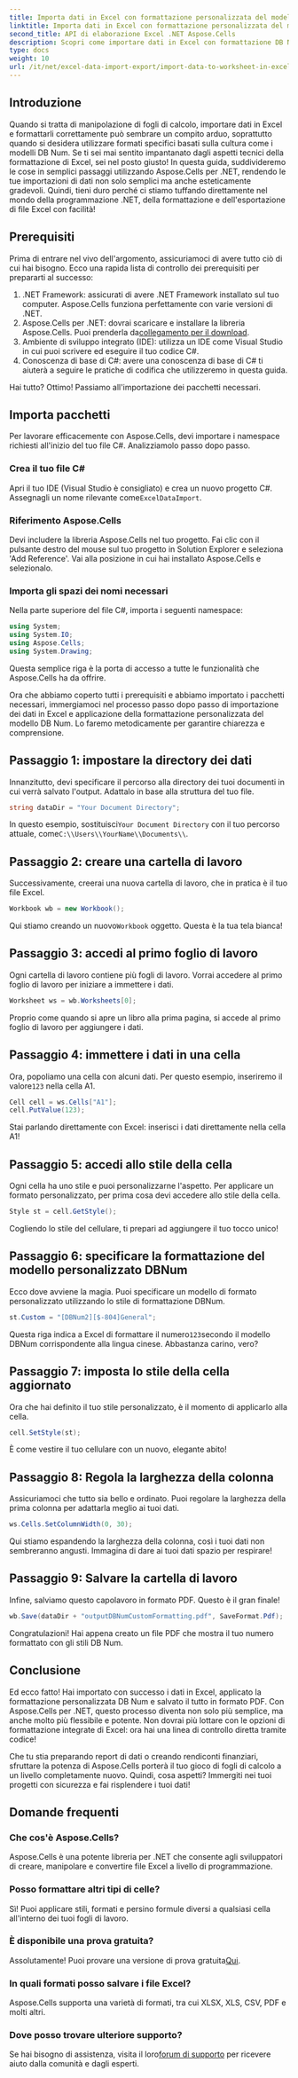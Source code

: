 ```yaml
---
title: Importa dati in Excel con formattazione personalizzata del modello numerico DB
linktitle: Importa dati in Excel con formattazione personalizzata del modello numerico DB
second_title: API di elaborazione Excel .NET Aspose.Cells
description: Scopri come importare dati in Excel con formattazione DB Num personalizzata utilizzando Aspose.Cells per .NET in questo tutorial semplice da seguire.
type: docs
weight: 10
url: /it/net/excel-data-import-export/import-data-to-worksheet-in-excel-with-specified-db-num-custom-pattern-formatting/
---
```

## Introduzione

Quando si tratta di manipolazione di fogli di calcolo, importare dati in Excel e formattarli correttamente può sembrare un compito arduo, soprattutto quando si desidera utilizzare formati specifici basati sulla cultura come i modelli DB Num. Se ti sei mai sentito impantanato dagli aspetti tecnici della formattazione di Excel, sei nel posto giusto! In questa guida, suddivideremo le cose in semplici passaggi utilizzando Aspose.Cells per .NET, rendendo le tue importazioni di dati non solo semplici ma anche esteticamente gradevoli. Quindi, tieni duro perché ci stiamo tuffando direttamente nel mondo della programmazione .NET, della formattazione e dell'esportazione di file Excel con facilità!

## Prerequisiti

Prima di entrare nel vivo dell'argomento, assicuriamoci di avere tutto ciò di cui hai bisogno. Ecco una rapida lista di controllo dei prerequisiti per prepararti al successo:

1. .NET Framework: assicurati di avere .NET Framework installato sul tuo computer. Aspose.Cells funziona perfettamente con varie versioni di .NET.
2.  Aspose.Cells per .NET: dovrai scaricare e installare la libreria Aspose.Cells. Puoi prenderla da[collegamento per il download](https://releases.aspose.com/cells/net/).
3. Ambiente di sviluppo integrato (IDE): utilizza un IDE come Visual Studio in cui puoi scrivere ed eseguire il tuo codice C#.
4. Conoscenza di base di C#: avere una conoscenza di base di C# ti aiuterà a seguire le pratiche di codifica che utilizzeremo in questa guida.

Hai tutto? Ottimo! Passiamo all'importazione dei pacchetti necessari.

## Importa pacchetti

Per lavorare efficacemente con Aspose.Cells, devi importare i namespace richiesti all'inizio del tuo file C#. Analizziamolo passo dopo passo.

### Crea il tuo file C#

 Apri il tuo IDE (Visual Studio è consigliato) e crea un nuovo progetto C#. Assegnagli un nome rilevante come`ExcelDataImport`.

### Riferimento Aspose.Cells

Devi includere la libreria Aspose.Cells nel tuo progetto. Fai clic con il pulsante destro del mouse sul tuo progetto in Solution Explorer e seleziona 'Add Reference'. Vai alla posizione in cui hai installato Aspose.Cells e selezionalo.

### Importa gli spazi dei nomi necessari

Nella parte superiore del file C#, importa i seguenti namespace:

```csharp
using System;
using System.IO;
using Aspose.Cells;
using System.Drawing;
```

Questa semplice riga è la porta di accesso a tutte le funzionalità che Aspose.Cells ha da offrire. 

Ora che abbiamo coperto tutti i prerequisiti e abbiamo importato i pacchetti necessari, immergiamoci nel processo passo dopo passo di importazione dei dati in Excel e applicazione della formattazione personalizzata del modello DB Num. Lo faremo metodicamente per garantire chiarezza e comprensione.

## Passaggio 1: impostare la directory dei dati

Innanzitutto, devi specificare il percorso alla directory dei tuoi documenti in cui verrà salvato l'output. Adattalo in base alla struttura del tuo file.

```csharp
string dataDir = "Your Document Directory";
```

 In questo esempio, sostituisci`Your Document Directory` con il tuo percorso attuale, come`C:\\Users\\YourName\\Documents\\`.

## Passaggio 2: creare una cartella di lavoro

Successivamente, creerai una nuova cartella di lavoro, che in pratica è il tuo file Excel.

```csharp
Workbook wb = new Workbook();
```

 Qui stiamo creando un nuovo`Workbook` oggetto. Questa è la tua tela bianca!

## Passaggio 3: accedi al primo foglio di lavoro

Ogni cartella di lavoro contiene più fogli di lavoro. Vorrai accedere al primo foglio di lavoro per iniziare a immettere i dati.

```csharp
Worksheet ws = wb.Worksheets[0];
```

Proprio come quando si apre un libro alla prima pagina, si accede al primo foglio di lavoro per aggiungere i dati.

## Passaggio 4: immettere i dati in una cella

 Ora, popoliamo una cella con alcuni dati. Per questo esempio, inseriremo il valore`123` nella cella A1.

```csharp
Cell cell = ws.Cells["A1"];
cell.PutValue(123);
```

Stai parlando direttamente con Excel: inserisci i dati direttamente nella cella A1! 

## Passaggio 5: accedi allo stile della cella

Ogni cella ha uno stile e puoi personalizzarne l'aspetto. Per applicare un formato personalizzato, per prima cosa devi accedere allo stile della cella.

```csharp
Style st = cell.GetStyle();
```

Cogliendo lo stile del cellulare, ti prepari ad aggiungere il tuo tocco unico!

## Passaggio 6: specificare la formattazione del modello personalizzato DBNum

Ecco dove avviene la magia. Puoi specificare un modello di formato personalizzato utilizzando lo stile di formattazione DBNum.

```csharp
st.Custom = "[DBNum2][$-804]General";
```

 Questa riga indica a Excel di formattare il numero`123`secondo il modello DBNum corrispondente alla lingua cinese. Abbastanza carino, vero?

## Passaggio 7: imposta lo stile della cella aggiornato

Ora che hai definito il tuo stile personalizzato, è il momento di applicarlo alla cella.

```csharp
cell.SetStyle(st);
```

È come vestire il tuo cellulare con un nuovo, elegante abito!

## Passaggio 8: Regola la larghezza della colonna

Assicuriamoci che tutto sia bello e ordinato. Puoi regolare la larghezza della prima colonna per adattarla meglio ai tuoi dati.

```csharp
ws.Cells.SetColumnWidth(0, 30);
```

Qui stiamo espandendo la larghezza della colonna, così i tuoi dati non sembreranno angusti. Immagina di dare ai tuoi dati spazio per respirare!

## Passaggio 9: Salvare la cartella di lavoro

Infine, salviamo questo capolavoro in formato PDF. Questo è il gran finale!

```csharp
wb.Save(dataDir + "outputDBNumCustomFormatting.pdf", SaveFormat.Pdf);
```

Congratulazioni! Hai appena creato un file PDF che mostra il tuo numero formattato con gli stili DB Num.

## Conclusione

Ed ecco fatto! Hai importato con successo i dati in Excel, applicato la formattazione personalizzata DB Num e salvato il tutto in formato PDF. Con Aspose.Cells per .NET, questo processo diventa non solo più semplice, ma anche molto più flessibile e potente. Non dovrai più lottare con le opzioni di formattazione integrate di Excel: ora hai una linea di controllo diretta tramite codice!

Che tu stia preparando report di dati o creando rendiconti finanziari, sfruttare la potenza di Aspose.Cells porterà il tuo gioco di fogli di calcolo a un livello completamente nuovo. Quindi, cosa aspetti? Immergiti nei tuoi progetti con sicurezza e fai risplendere i tuoi dati!

## Domande frequenti

### Che cos'è Aspose.Cells?  
Aspose.Cells è una potente libreria per .NET che consente agli sviluppatori di creare, manipolare e convertire file Excel a livello di programmazione.

### Posso formattare altri tipi di celle?  
Sì! Puoi applicare stili, formati e persino formule diversi a qualsiasi cella all'interno dei tuoi fogli di lavoro.

### È disponibile una prova gratuita?  
 Assolutamente! Puoi provare una versione di prova gratuita[Qui](https://releases.aspose.com/).

### In quali formati posso salvare i file Excel?  
Aspose.Cells supporta una varietà di formati, tra cui XLSX, XLS, CSV, PDF e molti altri.

### Dove posso trovare ulteriore supporto?  
 Se hai bisogno di assistenza, visita il loro[forum di supporto](https://forum.aspose.com/c/cells/9) per ricevere aiuto dalla comunità e dagli esperti.